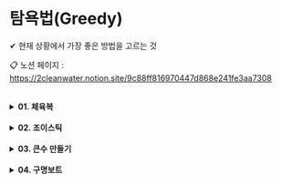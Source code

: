 # 탐욕법(Greedy)
✔ 현재 상황에서 가장 좋은 방법을 고르는 것<br>

📋 노션 페이지 : https://2cleanwater.notion.site/9c88ff816970447d868e241fe3aa7308

<br>

<details markdown="1">
<summary><strong>01. 체육복</strong></summary><br>
링크 : https://school.programmers.co.kr/learn/courses/30/lessons/42862<br><br>
해결시간 : 34분<br><br>
검색 여부 : 아니오<br><br>
문제 해결 방법 : 도난 학생과 여벌 학생 중 중복되는 학생들을 제거한 후, answer는 전체학생 - 도난학생으로 설정, a번호 - 1, a번호 + 1에게서 여벌 옷을 받아온 학생을 answer에 더해준다.<br><br>
기억할 점 : 겹치는 항목을 제거할 땐 filter 함수를 사용할 것, forEach는 함수이기 떄문에 break가 아닌 return을 이용할 것.

</details>

<br>

<details markdown="1">
<summary><strong>02. 조이스틱</strong></summary><br>
링크 : https://school.programmers.co.kr/learn/courses/30/lessons/42860<br><br>
해결시간 : 2시간 10분<br><br>
검색여부 : 아니오<br><br>
문제 해결 방법 : 문자열을 아스키코드로 변환해준 후 78보다 큰지 작은지 판별하여 문자 변환 횟수 카운트, 같은 for문에서 체크 중인 문자 다음이 마지막 문자인지, A인지 &&로 체크한 후 연속된 A의 갯수 카운트, 좌우이동에선 최대인 length-1과 비교하여 연속 A 갯수만큼 빠지고 왼쪽으로 돌아가는 경우, 오른쪽으로 돌아가는경우 두가지와 비교하여 최솟값을 구한다.<br><br>
기억할 점 : 아스키코드 대문자 A:65, Z:90, a:97, z:122. 주어지긴 하겠지만 혹시 모르니 외워두기, 가짓수가 여러 개 있을 땐 Math.min를 사용할 수 있어야한다.

</details>

<br>

<details markdown="1">
<summary><strong>03. 큰수 만들기</strong></summary><br>
링크 : https://school.programmers.co.kr/learn/courses/30/lessons/42883<br><br>
해결시간 : 1시간 30분<br><br>
검색여부 : 예<br><br>
문제 해결 방법 : stack을 만들어서 해결하는 것이 중요한 문제, stack에 number를 차례대로 넣고 비교하면서 더 큰수가 나오면 제거하고 cnt++로 제거된 문자 수 를 체크한다. 마지막에 동일한 숫자가 연속된 경우가 있을 수 있으므로 제시된 길이만큼 잘라 출력한다.<br><br>
기억할 점 : for문 안에 while문을 통해 조건이 성립될 때 반복할 수 있는 방법을 기억해두자, slice(3)은 3번째 인덱스까지 잘라내기, substring(3)은 3번쨰 인덱스부터 출력

</details>

<br>

<details markdown="1">
<summary><strong>04. 구명보트</strong></summary><br>

- 링크 : [https://school.programmers.co.kr/learn/courses/30/lessons/42883](https://school.programmers.co.kr/learn/courses/30/lessons/42885)
- 해결시간 : 32분
- 검색여부 : 아니오
- 문제 해결 방법 : limit 무게가 있다는 점과 최대 2명만 탈 수 있다는 조건이 있으므로 그 조건을 이용하여 반복문을 줄인다. 무인도 인원은 최대 50000명이므로 O(N * log N).  최대무게와 최소무게를 더한 값을 기준으로 가능하면 2명 안되면 1명을 보내는 식으로 for문과 endIndex값으로 전체 배열을 훑는다. 중간에 값이 겹치는 부분에서 동일하면 1명 보트, 스쳐갔으면 이미 그전에 2명을 보냈으므로 그냥 return을 하였다.
- 기억할 점 : 그리디에서 해결 방법의 근거를 찾는 것이 중요하다. 최대 무게와 그 다음 최대를 합쳐 보내는 것은 해결 방법이 아니다.
</details>
